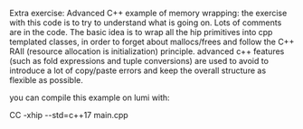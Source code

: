 Extra exercise: Advanced C++ example of memory wrapping: the exercise with this code is to try to understand what is going on.
Lots of comments are in the code. The basic idea is to wrap all the hip primitives into cpp templated classes, in order to forget about mallocs/frees and follow the C++ RAII (resource allocation is initialization) principle. advanced c++ features (such as fold expressions and tuple conversions) are used to avoid to introduce a lot of copy/paste errors and keep the overall structure as flexible as possible.

you can compile this example on lumi with: 

CC -xhip --std=c++17 main.cpp
